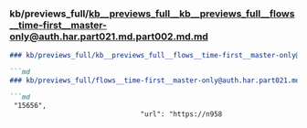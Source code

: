 ### kb/previews_full/kb__previews_full__kb__previews_full__flows__time-first__master-only@auth.har.part021.md.part002.md.md

```md
### kb/previews_full/kb__previews_full__flows__time-first__master-only@auth.har.part021.md.part002.md

```md
### kb/previews_full/flows__time-first__master-only@auth.har.part021.md (part 002)

```md
 "15656",
                                "url": "https://n958
```

```

```

```
